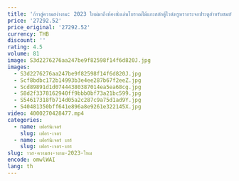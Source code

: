 ```yaml
---
title: 'ก้าวสู่ความสง่างาม: 2023 ใหม่มาถึงห้องนั่งเล่นโบราณไม้แกะสลักตู้ไวน์หรูหรากระจกประตูสําหรับสมบัติของคุณ'
price: '27292.52'
price_original: '27292.52'
currency: THB
discount: ''
rating: 4.5
volume: 81
image: S3d2276276aa247be9f82598f14f6d820J.jpg
images:
  - S3d2276276aa247be9f82598f14f6d820J.jpg
  - Scf8bdbc172b14993b3e4ee287b67f2eeZ.jpg
  - Scd89891d1d07444380387014ea5ea68cg.jpg
  - S8d2f3378162940ff9bbb0bf73a21bc599.jpg
  - S54617318fb714d05a2c287c9a75d1ad9Y.jpg
  - S40481350bff641e896a8e9261e322145X.jpg
video: 4000270428477.mp4
categories:
  - name: เฟอร์นิเจอร์
    slug: เฟอร-เจอร
  - name: เฟอร์นิเจอร์ บาร์
    slug: เฟอร-เจอร-บาร
slug: าวส-ความสง-างาม-2023-ใหม
encode: omwlWAI
lang: th
---
```

  